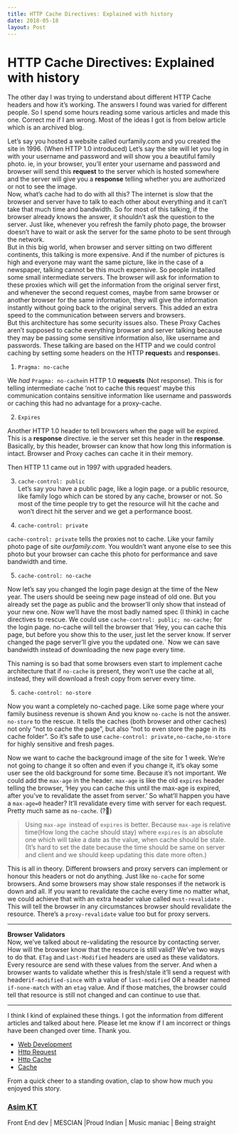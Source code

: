 ```yaml
---
title: HTTP Cache Directives: Explained with history
date: 2018-05-18
layout: Post
---
```


# HTTP Cache Directives: Explained with history

The other day I was trying to understand about different HTTP Cache headers and
how it’s working. The answers I found was varied for different people. So I
spend some hours reading some various articles and made this one. Correct me if
I am wrong. Most of the ideas I got is from below article which is an archived
blog.

Let’s say you hosted a website called ourfamily.com and you created the site in
1996. (When HTTP 1.0 introduced) Let’s say the site will let you log in with
your username and password and will show you a beautiful family photo. ie, in
your browser, you’ll enter your username and password and browser will send this
**request** to the server which is hosted somewhere and the server will give you
a **response** telling whether you are authorized or not to see the image.<br>
Now, what’s cache had to do with all this? The internet is slow that the browser
and server have to talk to each other about everything and it can’t take that
much time and bandwidth. So for most of this talking, if the browser already
knows the answer, it shouldn’t ask the question to the server. Just like,
whenever you refresh the family photo page, the browser doesn’t have to wait or
ask the server for the same photo to be sent through the network.<br> But in
this big world, when browser and server sitting on two different continents,
this talking is more expensive. And if the number of pictures is high and
everyone may want the same picture, like in the case of a newspaper, talking
cannot be this much expensive. So people installed some small intermediate
servers. The browser will ask for information to these proxies which will get
the information from the original server first, and whenever the second request
comes, maybe from same browser or another browser for the same information, they
will give the information instantly without going back to the original servers.
This added an extra speed to the communication between servers and browsers.<br>
But this architecture has some security issues also. These Proxy Caches aren’t
supposed to cache everything browser and server talking because they may be
passing some sensitive information also, like username and passwords. These
talking are based on the HTTP and we could control caching by setting some
headers on the HTTP **request**s and **response**s.

1.  `Pragma: no-cache`

We *had* `Pragma: no-cache`in HTTP 1.0 **requests** (Not response). This is for
telling intermediate cache ‘not to cache this request’ maybe this communication
contains sensitive information like username and passwords or caching this had
no advantage for a proxy-cache.

2. `Expires`

Another HTTP 1.0 header to tell browsers when the page will be expired. This is
a **response** directive. ie the server set this header in the **response**.
Basically, by this header, browser can know that how long this information is
intact. Browser and Proxy caches can cache it in their memory.

Then HTTP 1.1 came out in 1997 with upgraded headers.

3. `cache-control: public`<br> Let’s say you have a public page, like a login
page. or a public resource, like family logo which can be stored by any cache,
browser or not. So most of the time people try to get the resource will hit the
cache and won’t direct hit the server and we get a performance boost.

4. `cache-control: private`

`cache-control: private` tells the proxies not to cache. Like your family photo
page of site *ourfamily.com*. You wouldn’t want anyone else to see this photo
but your browser can cache this photo for performance and save bandwidth and
time.

5. `cache-control: no-cache`

Now let’s say you changed the login page design at the time of the New year. The
users should be seeing new page instead of old one. But you already set the page
as public and the browser’ll only show that instead of your new one. Now we’ll
have the most badly named spec (I think) in cache directives to rescue. We could
use `cache-control: public; no-cache;` for the login page. no-cache will tell
the browser that ‘Hey, you can cache this page, but before you show this to the
user, just let the server know. If server changed the page server’ll give you
the updated one.` Now we can save bandwidth instead of downloading the new page
every time.

This naming is so bad that some browsers even start to implement cache
architecture that if `no-cache` is present, they won’t use the cache at all,
instead, they will download a fresh copy from server every time.

5. `cache-control: no-store`

Now you want a completely no-cached page. Like some page where your family
business revenue is shown And you know `no-cache` is not the answer. `no-store`
to the rescue. It tells the caches (both browser and other caches) not only “not
to cache the page”, but also “not to even store the page in its cache folder”.
So it’s safe to use `cache-control: private,no-cache,no-store` for highly
sensitive and fresh pages.

Now we want to cache the background image of the site for 1 week. We’re not
going to change it so often and even if you change it, it’s okay some user see
the old background for some time. Because it’s not important. We could add the
`max-age` in the header. `max-age` is like the old `expires` header telling the
browser, ‘Hey you can cache this until the max-age is expired, after you’ve to
revalidate the asset from server.’ So what’ll happen you have a `max-age=0`
header? It’ll revalidate every time with server for each request. Pretty much
same as `no-cache`. (?🤨)

> Using `max-age `instead of `expires` is better. Because `max-age` is relative
> time(How long the cache should stay) where `expires` is an absolute one which
will take a date as the value, when cache should be stale. (It’s hard to set the
date because the time should be same on server and client and we should keep
updating this date more often.)

This is all in theory. Different browsers and proxy servers can implement or
honour this headers or not do anything. Just like `no-cache` for some browsers.
And some browsers may show stale responses if the network is down and all. If
you want to revalidate the cache every time no matter what, we could achieve
that with an extra header value called `must-revalidate` . This will tell the
browser in any circumstances browser should revalidate the resource. There’s a
`proxy-revalidate` value too but for proxy servers.

*****

**Browser Validators**<br> Now, we’ve talked about re-validating the resource by
contacting server. How will the browser know that the resource is still valid?
We’ve two ways to do that. `ETag` and `Last-Modified` headers are used as these
validators. Every resource are send with these values from the server. And when
a browser wants to validate whether this is fresh/stale it’ll send a request
with header`if-modified-since` with a value of `last-modified` OR a header named
`if-none-match` with an `etag` value. And if those matches, the browser could
tell that resource is still not changed and can continue to use that.

*****

I think I kind of explained these things. I got the information from different
articles and talked about here. Please let me know if I am incorrect or things
have been changed over time. Thank you.

* [Web Development](https://medium.com/tag/web-development?source=post)
* [Http Request](https://medium.com/tag/http-request?source=post)
* [Http Cache](https://medium.com/tag/http-cache?source=post)
* [Cache](https://medium.com/tag/cache?source=post)

From a quick cheer to a standing ovation, clap to show how much you enjoyed this
story.

### [Asim KT](https://medium.com/@KTAsim)

Front End dev | MESCIAN |Proud Indian | Music maniac | Being straight
